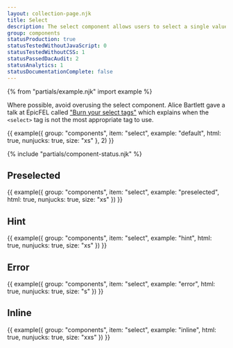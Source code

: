 ```yaml
---
layout: collection-page.njk
title: Select
description: The select component allows users to select a single value from a list of options.
group: components
statusProduction: true
statusTestedWithoutJavaScript: 0
statusTestedWithoutCSS: 1
statusPassedDacAudit: 2
statusAnalytics: 1
statusDocumentationComplete: false
---
```


{% from "partials/example.njk" import example %}

Where possible, avoid overusing the select component. Alice Bartlett gave a talk at EpicFEL called ["Burn your select tags"](https://www.youtube.com/watch?v=CUkMCQR4TpY) which explains when the `<select>` tag is not the most appropriate tag to use.

{{ example({ group: "components", item: "select", example: "default", html: true, nunjucks: true, size: "xs" }, 2) }}

{% include "partials/component-status.njk" %}

## Preselected

{{ example({ group: "components", item: "select", example: "preselected", html: true, nunjucks: true, size: "xs" }) }}

## Hint

{{ example({ group: "components", item: "select", example: "hint", html: true, nunjucks: true, size: "xs" }) }}

## Error

{{ example({ group: "components", item: "select", example: "error", html: true, nunjucks: true, size: "s" }) }}

## Inline

{{ example({ group: "components", item: "select", example: "inline", html: true, nunjucks: true, size: "xxs" }) }}
